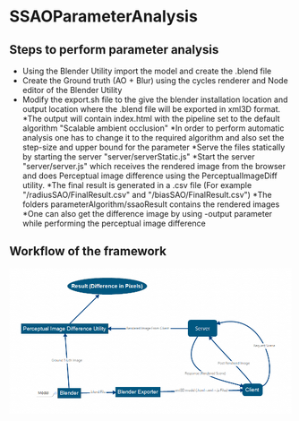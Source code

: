 # SSAOParameterAnalysis

## Steps to perform parameter analysis

* Using the Blender Utility import the model and create the .blend file
* Create the Ground truth (AO + Blur)  using the cycles renderer and Node editor of the Blender Utility
* Modify the export.sh file to the give the blender installation location and output location where the .blend file will be exported in xml3D format.
*The output will contain index.html with the pipeline set to the default algorithm "Scalable ambient occlusion"
*In order to perform automatic analysis one has to change it to the required algorithm and also set the step-size and upper bound for the parameter
*Serve the files statically by starting the server "server/serverStatic.js"
*Start the server "server/server.js" which receives the rendered image from the browser and does Perceptual image difference using the PerceptualImageDiff utility.
*The final result is generated in a .csv file (For example "/radiusSAO/FinalResult.csv" and "/biasSAO/FinalResult.csv")
*The folders parameterAlgorithm/ssaoResult contains the rendered images
*One can also get the difference image by using -output parameter while performing the perceptual image difference

 ## Workflow of the framework

 ![WorkFlow Diagram](https://raw.githubusercontent.com/saptarshineilsinha/SSAOParameterAnalysis/master/doc/ParameterAnalysisWorkFlow.PNG)

